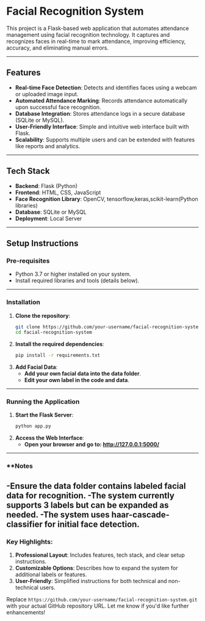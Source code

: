 # Facial Recognition System

This project is a Flask-based web application that automates attendance management using facial recognition technology. It captures and recognizes faces in real-time to mark attendance, improving efficiency, accuracy, and eliminating manual errors.

---

## Features
- **Real-time Face Detection**: Detects and identifies faces using a webcam or uploaded image input.
- **Automated Attendance Marking**: Records attendance automatically upon successful face recognition.
- **Database Integration**: Stores attendance logs in a secure database (SQLite or MySQL).
- **User-Friendly Interface**: Simple and intuitive web interface built with Flask.
- **Scalability**: Supports multiple users and can be extended with features like reports and analytics.

---

## Tech Stack
- **Backend**: Flask (Python)
- **Frontend**: HTML, CSS, JavaScript
- **Face Recognition Library**: OpenCV, tensorflow,keras,scikit-learn(Python libraries)
- **Database**: SQLite or MySQL
- **Deployment**: Local Server

---

## Setup Instructions

### **Pre-requisites**
- Python 3.7 or higher installed on your system.
- Install required libraries and tools (details below).

---

### **Installation**

1. **Clone the repository**:
   ```bash
   git clone https://github.com/your-username/facial-recognition-system.git
   cd facial-recognition-system
2. **Install the required dependencies**:
   ```bash
   pip install -r requirements.txt
3. **Add Facial Data**:
   - **Add your own facial data into the data folder**.
   - **Edit your own label in the code and data**.
---

### **Running the Application**

1. **Start the Flask Server**:
   ```bash
   python app.py
2. **Access the Web Interface**:
   - **Open your browser and go to: http://127.0.0.1:5000/**
---


### **Notes
-Ensure the data folder contains labeled facial data for recognition.
-The system currently supports 3 labels but can be expanded as needed.
-The system uses haar-cascade-classifier for initial face detection.
---

### Key Highlights:
1. **Professional Layout**: Includes features, tech stack, and clear setup instructions.
2. **Customizable Options**: Describes how to expand the system for additional labels or features.
3. **User-Friendly**: Simplified instructions for both technical and non-technical users.

Replace `https://github.com/your-username/facial-recognition-system.git` with your actual GitHub repository URL. Let me know if you'd like further enhancements!

